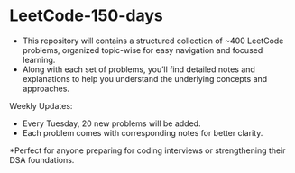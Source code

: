 # LeetCode-150-days
- This repository will contains a structured collection of ~400 LeetCode problems, organized topic-wise for easy navigation and focused learning.
- Along with each set of problems, you’ll find detailed notes and explanations to help you understand the underlying concepts and approaches.

Weekly Updates:
- Every Tuesday, 20 new problems will be added.
- Each problem comes with corresponding notes for better clarity.

*Perfect for anyone preparing for coding interviews or strengthening their DSA foundations.
